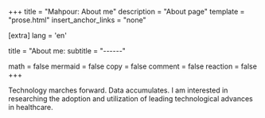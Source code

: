 +++
title = "Mahpour: About me"
description = "About page"
template = "prose.html"
insert_anchor_links = "none"

[extra]
lang = 'en'

title = "About me:
subtitle = "------"

math = false
mermaid = false
copy = false
comment = false
reaction = false
+++

Technology marches forward. Data accumulates. I am interested in researching the adoption and utilization of leading technological advances in healthcare.
